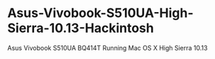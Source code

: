 # Asus-Vivobook-S510UA-High-Sierra-10.13-Hackintosh
Asus Vivobook S510UA BQ414T Running Mac OS X High Sierra 10.13 
